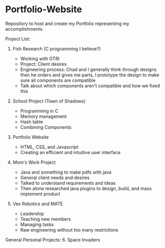# Portfolio-Website
Repository to host and create my Portfolio representing my accomplishments.


Project List:
1. Fish Research (C programming I believe?)
    - Working with GTRI
    - Project: Client desires
    - Engineering process: Chad and I generally think through designs then he orders and gives me parts, I prototype the design to make sure all components are compatible
    - Talk about which components aren't compatible and how we fixed this

2. School Project (Town of Shadows)
    - Programming in C
    - Memory management
    - Hash table
    - Combining Components

3. Portfolio Website
    - HTML, CSS, and Javascript
    - Creating an efficient and intuitive user interface

4. Mom's Work Project
    - Java and something to make pdfs with java
    - General client needs and desires
    - Talked to understand requirements and ideas
    - Then alone researched java plugins to design, build, and mass implement product

5. Vex Robotics and MATE
    - Leadership
    - Teaching new members
    - Managing tasks
    - Raw engineering without too many restrictions

General Personal Projects:
6. Space Invaders